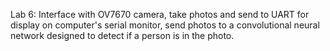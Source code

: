 Lab 6: Interface with OV7670 camera, take photos and send to UART for display on computer's serial monitor, send photos to a convolutional neural network designed to detect if a person is in the photo.